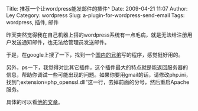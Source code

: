 Title: 推荐一个让wordpress能发邮件的插件^
Date: 2009-04-21 11:07
Author: Ley
Category: wordpress
Slug: a-plugin-for-wordpress-send-email
Tags: wordpress, 插件, 邮件

昨天突然觉得我在自己机器上搭的wordpress系统有一点毛病，就是无法给注册用户发送通知邮件，也无法给管理员发送邮件。

于是，在google上搜了一下，找到一个[国内的兄弟][]写的程序，感觉挺好用的。

另外，ps一下，我觉得对比其它插件，这个插件最大的特点就是能返回服务器的信息，帮助你调试一些可能出现的问题。如果你要用gmail的话，请修改php.ini，找到“;extension=php\_openssl.dll”这一行，去掉前面的分号，然后重启Apache服务。

具体的可以看[他的文章][]。

  [国内的兄弟]: http://www.himagic.cn/
  [他的文章]: http://www.himagic.cn/index.php/archives/127.html
